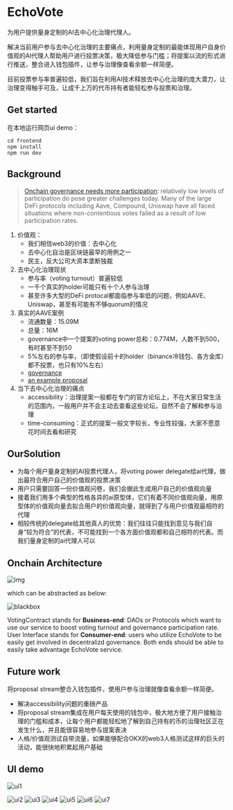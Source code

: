 # EchoVote
为用户提供量身定制的AI去中心化治理代理人。

解决当前用户参与去中心化治理的主要痛点，利用量身定制的最能体现用户自身价值观的AI代理人帮助用户进行投票决策，极大降低参与门槛；将提案以流的形式进行推送，整合进入钱包插件，让参与治理像查看余额一样简便。

目前投票参与率普遍较低，我们旨在利用AI技术释放去中心化治理的庞大潜力，让治理变得触手可及，让成千上万的代币持有者能轻松参与投票和治理。

## Get started
在本地运行网页ui demo：
```
cd frontend
npm install
npm run dev
```

## Background
> [Onchain governance needs more participation](https://www.coinbase.com/institutional/research-insights/research/monthly-outlook/monthly-outlook-november-2024): 
> relatively low levels of participation do pose greater challenges today. Many of the large DeFi protocols including Aave, Compound, Uniswap have all faced situations where non-contentious votes failed as a result of low participation rates.

1. 价值观：
	- 我们相信web3的价值：去中心化
	- 去中心化自治是区块链最早的用例之一
	- 民主，反大公司大资本垄断独裁
2. 去中心化治理现状
	- 参与率（voting turnout）普遍较低
	- 一千个真实的holder可能只有十个人参与治理
	- 甚至许多大型的DeFi protocal都面临参与率低的问题，例如AAVE、Uniswap，甚至有可能有不够quorum的情况
3. 真实的AAVE案例
	- 流通数量：15.09M
	- 总量：16M
	- governance中一个提案的voting power总和：0.774M，人数不到500，有时甚至不到50
	- 5%左右的参与率，（即使假设前十的holder（binance冷钱包、各方金库）都不投票，也只有10%左右）
	- [governance](https://aave.com/docs/developers/governance#voting)
	- [an example proposal](https://vote.onaave.com/proposal/?proposalId=142)
4. 当下去中心化治理的痛点
	- accessibility：治理提案一般都在专门的官方论坛上，不在大家日常生活的范围内，一般用户并不会主动去查看这些论坛，自然不会了解和参与治理
	- time-consuming：正式的提案一般文字较长，专业性较强，大家不愿意花时间去看和研究

## OurSolution
- 为每个用户量身定制的AI投票代理人，将voting power delegate给ai代理，做出最符合用户自己的价值观的投票决策
- 用户只需要回答一份价值观问卷，我们会据此生成用户自己的价值观向量
- 接着我们用多个典型的性格各异的ai原型体，它们有着不同价值观向量，用原型体的价值观向量去拟合用户的价值观向量，就得到了与用户价值观最相符的代理
- 相较传统的delegate给其他真人的优势：我们往往只能找到意见与我们自身“较为符合”的代表，不可能找到一个各方面价值观都和自己相符的代表。而我们量身定制的ai代理人可以

## Onchain Architecture
![img](./media/architecture.png)

which can be abstracted as below:

![blackbox](./media/black-box.png)

VotingContract stands for **Business-end**: DAOs or Protocols which want to use our service to boost voting turnout and governance participation rate. User Interface stands for **Consumer-end**: users who utilize EchoVote to be easily get involved in decentralizd governance. Both ends should be able to easily take advantage EchoVote service.

## Future work
将proposal stream整合入钱包插件，使用户参与治理就像查看余额一样简便。

- 解决accessibility问题的重磅产品
- 将proposal stream集成在用户每天使用的钱包中，极大地方便了用户接触治理的门槛和成本，让每个用户都能轻松地了解到自己持有的币的治理社区正在发生什么，并且能很容易地参与提案表决
- 人格/价值观测试自带流量，如果能够配合OKX的web3人格测试这样的巨头的活动，能很快地积累起用户基础

## UI demo
![ui1](./media/UIdemo/ui1.png)

![ui2](./media/UIdemo/ui2.png)
![ui3](./media/UIdemo/ui3.png)
![ui4](./media/UIdemo/ui4.png)
![ui5](./media/UIdemo/ui5.png)
![ui6](./media/UIdemo/ui6.png)
![ui7](./media/UIdemo/ui7.png)